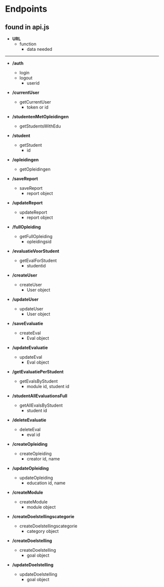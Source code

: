 # Endpoints
## found in api.js

* __URL__
    * function
        * data needed
___

* __/auth__
    * login
    * logout
        * userid

* __/currentUser__
    * getCurrentUser
        * token or id

* __/studentenMetOpleidingen__
    * getStudentsWithEdu

* __/student__
    * getStudent
        * id

* __/opleidingen__
    * getOpleidingen

* __/saveReport__
    * saveReport
        * report object

* __/updateReport__
    * updateReport
        * report object

* __/fullOpleiding__
    * getFullOpleiding
        * opleidingsid

* __/evaluatieVoorStudent__
    * getEvalForStudent
        * studentid

* __/createUser__
    * createUser
        * User object

* __/updateUser__
    * updateUser
        * User object

* __/saveEvaluatie__
    * createEval
        * Eval object

* __/updateEvaluatie__
    * updateEval
        * Eval object

* __/getEvaluatiePerStudent__
    * getEvalsByStudent
        * module id, student id

* __/studentAllEvaluationsFull__
    * getAllEvalsByStudent
        * student id

* __/deleteEvaluatie__
    * deleteEval
        * eval id

* __/createOpleiding__
    * createOpleiding
        * creator id, name

* __/updateOpleiding__
    * updateOpleiding
        * education id, name

* __/createModule__
    * createModule
        * module object

* __/createDoelstellingscategorie__
    * createDoelstellingscategorie
        * category object

* __/createDoelstelling__
    * createDoelstelling
        * goal object

* __/updateDoelstelling__
    * updateDoelstelling
        * goal object

